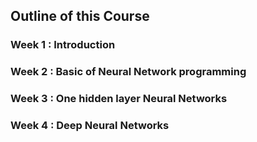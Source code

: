 ## Outline of this Course

### Week 1 : Introduction

### Week 2 : Basic of Neural Network programming

### Week 3 : One hidden layer Neural Networks

### Week 4 : Deep Neural Networks
